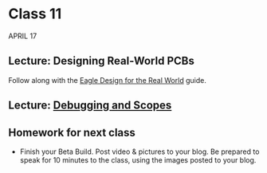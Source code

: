 # Class 11
APRIL 17

## Lecture: Designing Real-World PCBs

Follow along with the [Eagle Design for the Real World](http://homemadehardware.com/guides/eagle-real-world/) guide.

## Lecture: [Debugging and Scopes](https://docs.google.com/presentation/d/1Na4O6e8wVy_N1nKZENz4zw1EIKA25qKqOGmyggBnk0w/edit?usp=sharing)

## Homework for next class

* Finish your Beta Build. Post video & pictures to your blog. Be prepared to speak for 10 minutes to the class, using the images posted to your blog.

